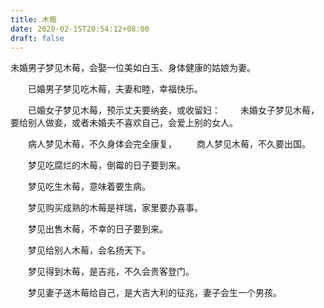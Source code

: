 ```yaml
---
title: 木莓
date: 2020-02-15T20:54:12+08:00
draft: false
---
```


未婚男子梦见木莓，会娶一位美如白玉、身体健康的姑娘为妻。


　　已婚男子梦见吃木莓，夫妻和睦，幸福快乐。


　　已婚女子梦见木莓，预示丈夫要纳妾，或收留妇：
　　未婚女子梦见木莓，要给别人做妾，或者未婚夫不喜欢自己，会爱上别的女人。


　　病人梦见木莓，不久身体会完全康复，
　　商人梦见木莓，不久要出国。


　　梦见吃腐烂的木莓，倒霉的日子要到来。


　　梦见吃生木莓，意味着要生病。


　　梦见购买成熟的木莓是祥瑞，家里要办喜事。


　　梦见出售木莓，不幸的日子要到来。


　　梦见给别人木莓，会名扬天下。


　　梦见得到木莓，是吉兆，不久会贵客登门。


　　梦见妻子送木莓给自己，是大吉大利的征兆，妻子会生一个男孩。

